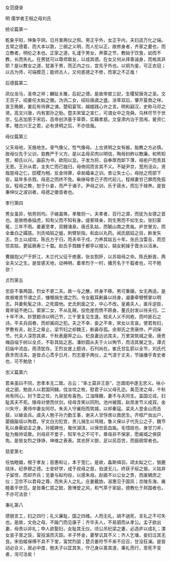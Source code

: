 女范捷录  

明 儒学者王相之母刘氏  

统论篇第一  

乾象乎阳，坤象乎阴，日月普两仪之照。男正乎外，女正乎内，夫妇造万化之端。五常之德着，而大本以敦，三纲之义明，而人伦以正。故修身者，齐家之要也，而立教者，明伦之本也。正家之道，礼谨于男女，养蒙之节，教始于饮食，幼而不教，长而失礼。在男犹可以尊师取友，以成其德。在女又何从择善诚身，而格其非耶？是以教女之道，犹甚于男，而正内之仪，宜先乎外也。以铜为鉴，可正衣冠；以古为师，可端模范；能师古人，又何患德之不修，而家之不正哉！  

后德篇第二  

凤仪龙马，圣帝之祥；麟趾关雎，后妃之德。是故帝喾三妃，生稷契唐尧之圣。文王百子，绍姜任太姒之徽。沩汭二女，绍际唐虞之盛。涂莘双后，肇开夏商之祥。宣王晚朝，姜后有待罪之谏。楚昭宴驾，越姬践心许之言。明和嗣汉，史称马邓之贤。高文兴唐，内有窦孙之助。暨夫宋室之宣仁，可谓女中之尧舜。乌林尽节于世宗，弘吉加恩于宋后，高帝创洪基于草莽，实藉孝慈。文皇肃内治于宫闱，爰资仁孝。稽古兴王之君，必有贤明之后，不亦信哉。  

母仪篇第三  

父天母地，天施地生。骨气像父，性气像母。上古贤明之女有娠，胎教之方必慎。故母仪先于父训，慈教严于义方。是以孟母买肉以明信，陶母封鲊以教廉。和熊知苦，柳氏以兴。画荻为书，欧阳以显。子发为将，自奉厚而卸下薄，母拒户而责其无恩。王孙从君，主失亡而已独归，母倚闾而言其不义。不疑尹京，宽刑活众，贤哉慈母之仁。田稷为相，反金待罪，卓矣孀亲之训。景让失士心，母挞之而部下安。延年多杀戮，母恶之而终不免。柴继母舍己子而代前儿，程禄妻甘己罪而免孤女。程母之教，恕于仆妾，而严于诸子。尹母之训，乐于菽水，而忘于禄养。是皆秉坤仪之淑训者，母德之徽音者也。  

孝行第四  

男女虽异，劬劳则均。子媳虽殊，孝敬则一。夫孝者，百行之源，而犹为女德之首也。是故杨香搤虎，知有父而不知有身。缇萦赎亲，则生男而不如生女。张妇蒙冤，三年不雨。姜妻至孝，双鲤涌泉。唐氏乳姑，而毓山南之贵胤。庐世冒刃，而全垂白之孀慈。刘氏啮姑之蛆，刺臂斩指，和血以丸药。闻氏舐姑之目，断发矢志，负土以成坟。陈氏方于归，而夫卒于戍，力养其姑五十年。张氏当雷击，而恐惊其姑，更延厥寿三十载。赵氏手戮雠于都亭以报父，娟女躬操于晋水以活亲。  

曹娥抱父尸于肝江，木兰代父征于绝塞。张女割肝，以苏祖母之命。陈氏断首，两全夫父之生。是皆感天地，动神明，着孝烈于一时，播芳名于千载者也，可不勉欤！  

贞烈第五  

忠臣不事两国，烈女不更二夫。故一与之醮，终身不移。男可重婚，女无再适。是故艰难苦节谓之贞，慷慨捐生谓之烈。令女截耳劓鼻以持身，凝妻牵臂劈掌以明志。共姜髡髦之诗，之死靡他。史氏刺面之文，中心不改。皇甫夫人，直斥逆臣，膏斧钺不绝口。窦家二女，不从乱贼，投危崖而愤不顾身。董氏封发以待夫归，二十年不沐。妙慧题诗以明己节，三千里复见生逢。桓夫人义不同庖，而吟匪石之诗。平夫兵闾巷，而却阖闾之犯。夫之不幸，妾之不幸，宋女以言哀。使君有妇，罗敷有夫，赵王之章止。梁节妇之却魏王，断鼻存孤。余郑氏之责唐帅，严词保节。代夫人深怨其弟，千秋表磨笄之山。杞良妻远访其夫，万里哭筑城之骨。唐贵梅自缢于树以全贞，不彰其姑之恶。潘妙圆从夫于火以殉节，而活其舅之生。谭贞妇庙中流血，雨渍犹存。王烈女崖上题诗，石刊尚在。崔氏甘乱箭以全节，刘氏代鼎烹而活夫。是皆贞心贯乎日月，烈志塞乎两仪，正气凛于丈夫，节操播乎青史者也，可不勉欤！  

忠义篇第六  

君亲虽曰不同，忠孝本无二致。古云：“率土莫非王臣”，岂谓闺中遂无忠义。咏小戎之驷，勉良人以君国同雠。伐汝坟之枚，慰君子以父母孔迩。美范滂之母，千秋尚有同心。封卞壶之坟，九泉犹有喜色。江油降魏，妻不与夫同生。盖国沦戎，妇耻其夫不死。陵母对使而伏剑，经母含笑以同刑。池州被围，赵昂发节义成双。金川失守，黄侍中妻女同尽。朱夫人守襄阳而筑城，以却秦寇。梁夫人登金山而击鼓，以破金兵。虞夫人勉子孙力勤王事，谢夫人甘俘虏以救民生。齐桓尸虫出户，晏娥踰垣以殉君。宇文白刃犯宫，贵儿捐生以骂贼，鲁义保以子代先公之子，魏节乳以身蔽幼主之身。孙姬婢也，匍伏湖滨，以保忠臣血胤。毛惜妓也，身甘刀斧，耻为叛帅讴歌。刘母非不爱子，知军令之不可干。章母非不保家，愿阖城之俱获免。是皆女烈之铮铮，坤维之表表。其忠肝义胆，足以风百世，而振纲常者也。  

慈爱第七  

任恤睦姻，根于孝友；慈惠和让，本于宽仁。是故，螽斯缉羽，颂太姒之仁，银鹿绕床，纪恭穆之德。士安好学，成于叔母之慈，伯道无儿，终获子绥之报。义姑弃子留侄，而却齐兵；览妻与姒均役，以感朱母。赵姬不以公女之贵，而废嫡庶之仪；卫宗不以君母之尊，而失夫人之礼。庄姜戴妫，淑惠见于国风；京陵东海，雍睦着乎世范。是皆秉仁慈之懿，敦博爱之风，和气萃于家庭，德教化于邦国者也，不亦可法欤！  

秉礼第八  

德貌言工，妇之四行；礼义廉耻，国之四维。人而无礼，胡不遄死，言礼之不可失也。是故，文伯之母，不踰门而见康子；齐华夫人，不易驷而从孝公。孟子欲出妻，母责以非礼；申人欲娶妇，女耻其无仪。顷公吊杞梁之妻，必造庐以成礼；溧女哀子胥之馁，甯投溪而灭踪。羊子怀金，妻孥讥其不义；齐人乞墦，妾妇泣其无良。宋伯姬保傅不具不下堂，甯焚烈燄；楚贞姜符节不来不应召，甘没狂澜。是皆动必合义，居必中度，勉夫子以匡其失，守己身以善其道，秉礼而行，至死不变者，洵可法矣！  
